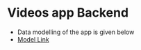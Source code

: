 # Videos app Backend
- Data modelling of the app is given below
- [Model Link](https://app.eraser.io/workspace/YtPqZ1VogxGy1jzIDkzj)